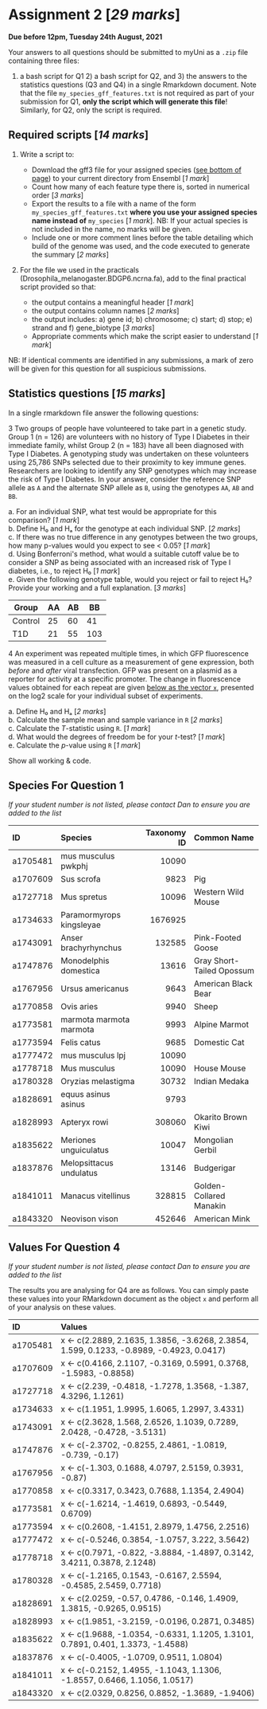 # Assignment 2 [*29 marks*]

**Due before 12pm, Tuesday 24th August, 2021**

Your answers to all questions should be submitted to myUni as a `.zip` file containing three files:
1) a bash script for Q1 2) a bash script for Q2, and 3) the answers to the statistics questions (Q3 and Q4) in a single Rmarkdown document.
Note that the file `my_species_gff_features.txt` is not required as part of your submission for Q1, **only the script which will generate this file**!
Similarly, for Q2, only the script is required.

## Required scripts [*14 marks*]

1. Write a script to:
    + Download the gff3 file for your assigned species ([see bottom of page](#species-for-question-1)) to your current directory from Ensembl [*1 mark*]
    + Count how many of each feature type there is, sorted in numerical order [*3 marks*]
    + Export the results to a file with a name of the form `my_species_gff_features.txt` **where you use your assigned species name instead of** `my_species` [*1 mark*].
    NB: If your actual species is not included in the name, no marks will be given.
    + Include one or more comment lines before the table detailing which build of the genome was used, and the code executed to generate the summary [*2 marks*]
    
2. For the file we used in the practicals (Drosophila_melanogaster.BDGP6.ncrna.fa), add to the final practical script provided so that:
    + the output contains a meaningful header [*1 mark*]
    + the output contains column names [*2 marks*]
    + the output includes: a) gene id; b) chromosome; c) start; d) stop; e) strand and f) gene_biotype [*3 marks*]
    + Appropriate comments which make the script easier to understand [*1 mark*]
    
NB: If identical comments are identified in any submissions, a mark of zero will be given for this question for all suspicious submissions.

## Statistics questions [*15 marks*]

In a single rmarkdown file answer the following questions:

3 Two groups of people have volunteered to take part in a genetic study. Group 1 (n = 126) are volunteers with no history of Type I Diabetes in their immediate family, whilst Group 2 (n = 183) have all been diagnosed with Type I Diabetes. A genotyping study was undertaken on these volunteers using 25,786 SNPs selected due to their proximity to key immune genes.
Researchers are looking to identify any SNP genotypes which may increase the risk of Type I Diabetes. In your answer, consider the reference SNP allele as `A` and the alternate SNP allele as `B`, using the genotypes `AA`, `AB` and `BB`.

a. For an individual SNP, what test would be appropriate for this comparison? [*1 mark*]  
b. Define H₀ and Hₐ for the genotype at each individual SNP. [*2 marks*]  
c. If there was no true difference in any genotypes between the two groups, how many p-values would you expect to see < 0.05? [*1 mark*]  
d. Using Bonferroni's method, what would a suitable cutoff value be to consider a SNP as being associated with an increased risk of Type I diabetes, i.e., to reject H₀ [*1 mark*]  
e. Given the following genotype table, would you reject or fail to reject H₀? Provide your working and a full explanation. [*3 marks*]

| Group | AA   | AB  | BB |
| ----- | ---- | --- | --- |
| Control | 25 | 60  | 41 |
| T1D     | 21 | 55 | 103 |


4 An experiment was repeated multiple times, in which GFP fluorescence was measured in a cell culture as a measurement of gene expression, both *before* and *after* viral transfection.
GFP was present on a plasmid as a reporter for activity at a specific promoter.
The change in fluorescence values obtained for each repeat are given [below as the vector `x`](#values-for-question-4), presented on the log2 scale for your individual subset of experiments.  

a. Define H₀ and Hₐ [*2 marks*]  
b. Calculate the sample mean and sample variance in `R` [*2 marks*]  
c. Calculate the *T*-statistic using `R`. [*1 mark*]  
d. What would the degrees of freedom be for your *t*-test? [*1 mark*]  
e. Calculate the *p*-value using `R` [*1 mark*]

Show all working & code.

## Species For Question 1

*If your student number is not listed, please contact Dan to ensure you are added to the list*

| ID       | Species                  | Taxonomy ID | Common Name               |
|:---------|:-------------------------|------------:|:--------------------------|
| a1705481 | mus musculus pwkphj      |       10090 |                           |
| a1707609 | Sus scrofa               |        9823 | Pig                       |
| a1727718 | Mus spretus              |       10096 | Western Wild Mouse        |
| a1734633 | Paramormyrops kingsleyae |     1676925 |                           |
| a1743091 | Anser brachyrhynchus     |      132585 | Pink-Footed Goose         |
| a1747876 | Monodelphis domestica    |       13616 | Gray Short-Tailed Opossum |
| a1767956 | Ursus americanus         |        9643 | American Black Bear       |
| a1770858 | Ovis aries               |        9940 | Sheep                     |
| a1773581 | marmota marmota marmota  |        9993 | Alpine Marmot             |
| a1773594 | Felis catus              |        9685 | Domestic Cat              |
| a1777472 | mus musculus lpj         |       10090 |                           |
| a1778718 | Mus musculus             |       10090 | House Mouse               |
| a1780328 | Oryzias melastigma       |       30732 | Indian Medaka             |
| a1828691 | equus asinus asinus      |        9793 |                           |
| a1828993 | Apteryx rowi             |      308060 | Okarito Brown Kiwi        |
| a1835622 | Meriones unguiculatus    |       10047 | Mongolian Gerbil          |
| a1837876 | Melopsittacus undulatus  |       13146 | Budgerigar                |
| a1841011 | Manacus vitellinus       |      328815 | Golden-Collared Manakin   |
| a1843320 | Neovison vison           |      452646 | American Mink             |


## Values For Question 4

*If your student number is not listed, please contact Dan to ensure you are added to the list*

The results you are analysing for Q4 are as follows.
You can simply paste these values into your RMarkdown document as the object `x` and perform all of your analysis on these values.



| ID       | Values                                                                                   |
|:---------|:-----------------------------------------------------------------------------------------|
| a1705481 | x <- c(2.2889, 2.1635, 1.3856, -3.6268, 2.3854, 1.599, 0.1233, -0.8989, -0.4923, 0.0417) |
| a1707609 | x <- c(0.4166, 2.1107, -0.3169, 0.5991, 0.3768, -1.5983, -0.8858)                        |
| a1727718 | x <- c(2.239, -0.4818, -1.7278, 1.3568, -1.387, 4.3296, 1.1261)                          |
| a1734633 | x <- c(1.1951, 1.9995, 1.6065, 1.2997, 3.4331)                                           |
| a1743091 | x <- c(2.3628, 1.568, 2.6526, 1.1039, 0.7289, 2.0428, -0.4728, -3.5131)                  |
| a1747876 | x <- c(-2.3702, -0.8255, 2.4861, -1.0819, -0.739, -0.17)                                 |
| a1767956 | x <- c(-1.303, 0.1688, 4.0797, 2.5159, 0.3931, -0.87)                                    |
| a1770858 | x <- c(0.3317, 0.3423, 0.7688, 1.1354, 2.4904)                                           |
| a1773581 | x <- c(-1.6214, -1.4619, 0.6893, -0.5449, 0.6709)                                        |
| a1773594 | x <- c(0.2608, -1.4151, 2.8979, 1.4756, 2.2516)                                          |
| a1777472 | x <- c(-0.5246, 0.3854, -1.0757, 3.222, 3.5642)                                          |
| a1778718 | x <- c(0.7971, -0.822, -3.8884, -1.4897, 0.3142, 3.4211, 0.3878, 2.1248)                 |
| a1780328 | x <- c(-1.2165, 0.1543, -0.6167, 2.5594, -0.4585, 2.5459, 0.7718)                        |
| a1828691 | x <- c(2.0259, -0.57, 0.4786, -0.146, 1.4909, 1.3815, -0.9265, 0.9515)                   |
| a1828993 | x <- c(1.9851, -3.2159, -0.0196, 0.2871, 0.3485)                                         |
| a1835622 | x <- c(1.9688, -1.0354, -0.6331, 1.1205, 1.3101, 0.7891, 0.401, 1.3373, -1.4588)         |
| a1837876 | x <- c(-0.4005, -1.0709, 0.9511, 1.0804)                                                 |
| a1841011 | x <- c(-0.2152, 1.4955, -1.1043, 1.1306, -1.8557, 0.6466, 1.1056, 1.0517)                |
| a1843320 | x <- c(2.0329, 0.8256, 0.8852, -1.3689, -1.9406)                                         |
